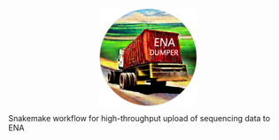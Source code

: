 <p align="center">
<img align="center" width="175" height="175" src="msc/enadumper_logo.png" alt="logo" style="zoom:100%;" />
</p>
Snakemake workflow for high-throughput upload of sequencing data to ENA
